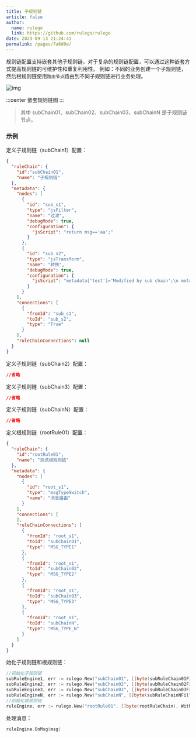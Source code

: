 ```yaml
---
title: 子规则链
article: false
author: 
  name: rulego
  link: https://github.com/rulego/rulego
date: 2023-09-13 21:24:41
permalink: /pages/7a6d0e/
---
```


规则链配置支持嵌套其他子规则链，对于复杂的规则链配置，可以通过这种嵌套方式提高规则链的可维护性和重复利用性。
例如：不同的业务创建一个子规则链，然后根规则链使用`路由节点`路由到不同子规则链进行业务处理。

![img](/img/chain/sub_chain.png)

:::center
嵌套规则链图
:::

>其中 subChain01、subChain02、subChain03、subChainN 是子规则链节点。

### 示例

定义子规则链（subChain1）配置：
```json
{
  "ruleChain": {
    "id":"subChain01",
    "name": "子规则链"
  },
  "metadata": {
    "nodes": [
      {
        "id": "sub_s1",
        "type": "jsFilter",
        "name": "过滤",
        "debugMode": true,
        "configuration": {
          "jsScript": "return msg=='aa';"
        }
      },
      {
        "id": "sub_s2",
        "type": "jsTransform",
        "name": "转换",
        "debugMode": true,
        "configuration": {
          "jsScript": "metadata['test']='Modified by sub chain';\n metadata['index']=52;\n msgType='TEST_MSG_TYPE2';var msg2={};\n  msg2['bb']=22\n return {'msg':msg2,'metadata':metadata,'msgType':msgType};"
        }
      }
    ],
    "connections": [
      {
        "fromId": "sub_s1",
        "toId": "sub_s2",
        "type": "True"
      }
    ],
    "ruleChainConnections": null
  }
}
```

定义子规则链（subChain2）配置：
```json
//省略
```

定义子规则链（subChain3）配置：
```json
//省略
```

定义子规则链（subChainN）配置：
```json
//省略
```

定义根规则链（rootRule01）配置：
```json
{
  "ruleChain": {
    "id":"rootRule01",
    "name": "测试根规则链"
  },
  "metadata": {
    "nodes": [
      {
        "id": "root_s1",
        "type": "msgTypeSwitch",
        "name": "消息路由"
      }
    ],
    "connections": [
    ],
    "ruleChainConnections": [
      {
        "fromId": "root_s1",
        "toId": "subChain01",
        "type": "MSG_TYPE1"
      },
      {
        "fromId": "root_s1",
        "toId": "subChain02",
        "type": "MSG_TYPE2"
      },
      {
        "fromId": "root_s1",
        "toId": "subChain03",
        "type": "MSG_TYPE3"
      },
      {
        "fromId": "root_s1",
        "toId": "subChainN",
        "type": "MSG_TYPE_N"
      }
    ]
  }
}
```

始化子规则链和根规则链：
```go
//初始化子规则链
subRuleEngine1, err := rulego.New("subChain01", []byte(subRuleChain01Fille), WithConfig(config))
subRuleEngine2, err := rulego.New("subChain02", []byte(subRuleChain02Fille), WithConfig(config))
subRuleEngine3, err := rulego.New("subChain03", []byte(subRuleChain03Fille), WithConfig(config))
subRuleEngineN, err := rulego.New("subChainN", []byte(subRuleChainNFille), WithConfig(config))
//初始化根规则链
ruleEngine, err := rulego.New("rootRule01", []byte(rootRuleChain), WithConfig(config))
```

处理消息：
```go
ruleEngine.OnMsg(msg)
```
